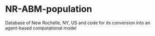 # NR-ABM-population
Database of New Rochelle, NY, US and code for its conversion into an agent-based computational model
